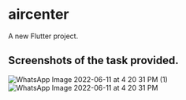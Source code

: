 # aircenter

A new Flutter project.

## Screenshots of the task provided.
![WhatsApp Image 2022-06-11 at 4 20 31 PM (1)](https://user-images.githubusercontent.com/87561916/173184862-b38a8d3b-5187-4132-a30a-c65abbec44a4.jpeg)
![WhatsApp Image 2022-06-11 at 4 20 31 PM](https://user-images.githubusercontent.com/87561916/173184810-b9105e21-83d5-4118-bbf1-7d8099f67e60.jpeg)


